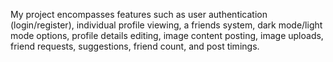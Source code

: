 My project encompasses features such as user authentication (login/register), 
individual profile viewing, a friends system, dark mode/light mode options, profile details editing, 
image content posting, image uploads, friend requests, suggestions, friend count, and post timings.

